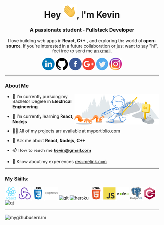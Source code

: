<h1 align="center">Hey <img src="./Hi.gif" width="45px">, I'm Kevin</h1>
<h3 align="center">A passionate student - Fullstack Developer</h3>
<p align="center">
  I love building web apps in <b>React, C++</b> , and exploring the world of <b>open-source</b>. If you're interested in a future collaboration or just want to say "hi", feel free to send me <a href="mailto:kevin@gmail.com">an email</a>.
  </p>
<p align="center">
<!-- <a href="mailto:kevin@gmail.com"><img src="https://img.shields.io/badge/Email%20Me-4c6dd3?style=for-the-badge&logo=gmail&logoColor=white"></a> <a href="https://github.com/dkevin96"><img src="https://img.shields.io/badge/GitHub-100000?style=for-the-badge&logo=github&logoColor=white"></a><a href="https://www.linkedin.com/in/kevin/"><img src="https://img.shields.io/badge/linkedin-00457C?style=for-the-badge&logo=linkedin&logoColor=white"></a> -->
  <a href="https://www.linkedin.com/"><img src="./linkedin.png" width="40" /></a>
<a href="https://github.com/"><img src="./github-logo.png" width="40" /></a>
<a href="https://www.facebook.com/"><img src="./facebook.png" width="40" /></a>
<a href="mailto:kevinducphan96@gmail.com"><img src="./google-plus.png" width="40" /></a>
<a href="https://twitter.com/"><img src="./twitter.png" width="40" /></a>
<a href="https://www.instagram.com/"><img src="./instagram.png" width="40" /></a>
</p>
<hr>
<h3>About Me </h3>
<img width="55%" align="right" alt="Github" src="./git-header.svg" />

- 🔭 I’m currently pursuing my Bachelor Degree in **Electrical Engineering**

- 🌱 I’m currently learning **React, Nodejs**

- 👨‍💻 All of my projects are available at [myportfolio.com](myportfolio.com)

- 💬 Ask me about **React, Nodejs, C++**

- 📫 How to reach me **kevin@gmail.com**

- 📄 Know about my experiences [resumelink.com](resumelink.com)

<hr>

<h3 align="left">My Skills:</h3>
<p align="left">
  <a href="https://reactjs.org/" target="_blank"> <img src="https://raw.githubusercontent.com/devicons/devicon/master/icons/react/react-original-wordmark.svg" alt="react" width="40" height="40"/> </a>
<a href="https://redux.js.org" target="_blank"> <img src="https://raw.githubusercontent.com/devicons/devicon/master/icons/redux/redux-original.svg" alt="redux" width="40" height="40"/> </a>
  <a href="https://www.w3schools.com/css/" target="_blank"> <img src="https://raw.githubusercontent.com/devicons/devicon/master/icons/css3/css3-original-wordmark.svg" alt="css3" width="40" height="40"/> </a> <a href="https://expressjs.com" target="_blank"> <img src="https://raw.githubusercontent.com/devicons/devicon/master/icons/express/express-original-wordmark.svg" alt="express" width="40" height="40"/> </a>  </a> <a href="https://git-scm.com/" target="_blank"> <img src="https://www.vectorlogo.zone/logos/git-scm/git-scm-icon.svg" alt="git" width="40" height="40"/> </a> <a href="https://heroku.com" target="_blank"> <img src="https://www.vectorlogo.zone/logos/heroku/heroku-icon.svg" alt="heroku" width="40" height="40"/> </a> <a href="https://www.w3.org/html/" target="_blank"> <img src="https://raw.githubusercontent.com/devicons/devicon/master/icons/html5/html5-original-wordmark.svg" alt="html5" width="40" height="40"/> </a> <a href="https://developer.mozilla.org/en-US/docs/Web/JavaScript" target="_blank"> <img src="https://raw.githubusercontent.com/devicons/devicon/master/icons/javascript/javascript-original.svg" alt="javascript" width="40" height="40"/> </a> <a href="https://nodejs.org" target="_blank"> <img src="https://raw.githubusercontent.com/devicons/devicon/master/icons/nodejs/nodejs-original-wordmark.svg" alt="nodejs" width="40" height="40"/> </a> <a href="https://www.postgresql.org" target="_blank"> <img src="https://raw.githubusercontent.com/devicons/devicon/master/icons/postgresql/postgresql-original-wordmark.svg" alt="postgresql" width="40" height="40"/> </a>
  <a href="https://www.w3schools.com/cpp/" target="_blank"> <img src="https://raw.githubusercontent.com/devicons/devicon/master/icons/cplusplus/cplusplus-original.svg" alt="cplusplus" width="40" height="40"/> </a> 
  <a href="https://www.qt.io/" target="_blank"> <img src="https://upload.wikimedia.org/wikipedia/commons/0/0b/Qt_logo_2016.svg" alt="qt" width="40" height="40"/> </a> 
</p>
<hr>

<p><img align="center" src="https://github-readme-stats.vercel.app/api/top-langs?username=dkevin96&layout=compact&langs_count=8" alt="mygithubusernam" /></p>

<!---
<details>
  <summary>My Github Stats</summary>
  <img src="https://github-readme-stats.vercel.app/api?username=dkevin96&show_icons=true&theme=tokyonight&icon_color=6392DF">
</details>
- 👋 Hi, I’m @dkevin96
- 👀 I’m interested in ...
- 🌱 I’m currently learning ...
- 💞️ I’m looking to collaborate on ...
- 📫 How to reach me ...
<a href="https://firebase.google.com/" target="_blank"> <img src="https://www.vectorlogo.zone/logos/firebase/firebase-icon.svg" alt="firebase" width="40" height="40"/>
 <a href="https://mochajs.org" target="_blank"> <img src="https://www.vectorlogo.zone/logos/mochajs/mochajs-icon.svg" alt="mocha" width="40" height="40"/> </a> <a href="https://www.mongodb.com/" target="_blank"> <img src="https://raw.githubusercontent.com/devicons/devicon/master/icons/mongodb/mongodb-original-wordmark.svg" alt="mongodb" width="40" height="40"/> </a>
dkevin96/dkevin96 is a ✨ special ✨ repository because its `README.md` (this file) appears on your GitHub profile.
You can click the Preview link to take a look at your changes.
--->
